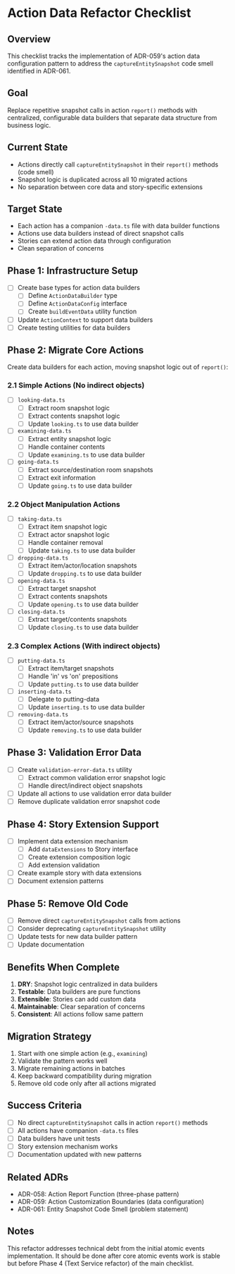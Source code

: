 # Action Data Refactor Checklist

## Overview
This checklist tracks the implementation of ADR-059's action data configuration pattern to address the `captureEntitySnapshot` code smell identified in ADR-061.

## Goal
Replace repetitive snapshot calls in action `report()` methods with centralized, configurable data builders that separate data structure from business logic.

## Current State
- Actions directly call `captureEntitySnapshot` in their `report()` methods (code smell)
- Snapshot logic is duplicated across all 10 migrated actions
- No separation between core data and story-specific extensions

## Target State
- Each action has a companion `-data.ts` file with data builder functions
- Actions use data builders instead of direct snapshot calls
- Stories can extend action data through configuration
- Clean separation of concerns

## Phase 1: Infrastructure Setup
- [ ] Create base types for action data builders
  - [ ] Define `ActionDataBuilder` type
  - [ ] Define `ActionDataConfig` interface
  - [ ] Create `buildEventData` utility function
- [ ] Update `ActionContext` to support data builders
- [ ] Create testing utilities for data builders

## Phase 2: Migrate Core Actions
Create data builders for each action, moving snapshot logic out of `report()`:

### 2.1 Simple Actions (No indirect objects)
- [ ] `looking-data.ts`
  - [ ] Extract room snapshot logic
  - [ ] Extract contents snapshot logic
  - [ ] Update `looking.ts` to use data builder
- [ ] `examining-data.ts`
  - [ ] Extract entity snapshot logic
  - [ ] Handle container contents
  - [ ] Update `examining.ts` to use data builder
- [ ] `going-data.ts`
  - [ ] Extract source/destination room snapshots
  - [ ] Extract exit information
  - [ ] Update `going.ts` to use data builder

### 2.2 Object Manipulation Actions
- [ ] `taking-data.ts`
  - [ ] Extract item snapshot logic
  - [ ] Extract actor snapshot logic
  - [ ] Handle container removal
  - [ ] Update `taking.ts` to use data builder
- [ ] `dropping-data.ts`
  - [ ] Extract item/actor/location snapshots
  - [ ] Update `dropping.ts` to use data builder
- [ ] `opening-data.ts`
  - [ ] Extract target snapshot
  - [ ] Extract contents snapshots
  - [ ] Update `opening.ts` to use data builder
- [ ] `closing-data.ts`
  - [ ] Extract target/contents snapshots
  - [ ] Update `closing.ts` to use data builder

### 2.3 Complex Actions (With indirect objects)
- [ ] `putting-data.ts`
  - [ ] Extract item/target snapshots
  - [ ] Handle 'in' vs 'on' prepositions
  - [ ] Update `putting.ts` to use data builder
- [ ] `inserting-data.ts`
  - [ ] Delegate to putting-data
  - [ ] Update `inserting.ts` to use data builder
- [ ] `removing-data.ts`
  - [ ] Extract item/actor/source snapshots
  - [ ] Update `removing.ts` to use data builder

## Phase 3: Validation Error Data
- [ ] Create `validation-error-data.ts` utility
  - [ ] Extract common validation error snapshot logic
  - [ ] Handle direct/indirect object snapshots
- [ ] Update all actions to use validation error data builder
- [ ] Remove duplicate validation error snapshot code

## Phase 4: Story Extension Support
- [ ] Implement data extension mechanism
  - [ ] Add `dataExtensions` to Story interface
  - [ ] Create extension composition logic
  - [ ] Add extension validation
- [ ] Create example story with data extensions
- [ ] Document extension patterns

## Phase 5: Remove Old Code
- [ ] Remove direct `captureEntitySnapshot` calls from actions
- [ ] Consider deprecating `captureEntitySnapshot` utility
- [ ] Update tests for new data builder pattern
- [ ] Update documentation

## Benefits When Complete
1. **DRY**: Snapshot logic centralized in data builders
2. **Testable**: Data builders are pure functions
3. **Extensible**: Stories can add custom data
4. **Maintainable**: Clear separation of concerns
5. **Consistent**: All actions follow same pattern

## Migration Strategy
1. Start with one simple action (e.g., `examining`)
2. Validate the pattern works well
3. Migrate remaining actions in batches
4. Keep backward compatibility during migration
5. Remove old code only after all actions migrated

## Success Criteria
- [ ] No direct `captureEntitySnapshot` calls in action `report()` methods
- [ ] All actions have companion `-data.ts` files
- [ ] Data builders have unit tests
- [ ] Story extension mechanism works
- [ ] Documentation updated with new patterns

## Related ADRs
- ADR-058: Action Report Function (three-phase pattern)
- ADR-059: Action Customization Boundaries (data configuration)
- ADR-061: Entity Snapshot Code Smell (problem statement)

## Notes
This refactor addresses technical debt from the initial atomic events implementation. It should be done after core atomic events work is stable but before Phase 4 (Text Service refactor) of the main checklist.